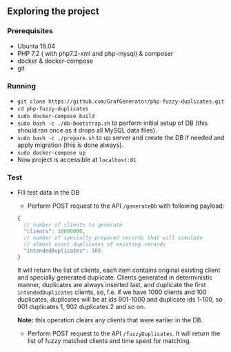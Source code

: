 ## Exploring the project
### Prerequisites
* Ubunta 18.04
* PHP 7.2 ( with php7.2-xml and php-mysql) & composer
* docker & docker-compose
* git

### Running
* `git clone https://github.com/GrafGenerator/php-fuzzy-duplicates.git`
* `cd php-fuzzy-duplicates`
* `sudo docker-compose build`
* `sudo bash -c ./db-bootstrap.sh` to perform initial setup of DB (this should ran once as it drops all MySQL data files).
* `sudo bash -c ./prepare.sh` to up server and create the DB if needed and apply migration (this is done always). 
* `sudo docker-compose up`
* Now project is accessible at `localhost:81`

### Test
* Fill test data in the DB
  * Perform POST request to the API `/generateDb` with following payload:
  ```js
  {
    // number of clients to generate
    "clients": 10000000,
    // number of specially prepared records that will simulate
    // almost exact duplicates of existing records
    "intendedDuplicates": 100  
  }
  ```
  It will return the list of clients, each item contains original existing client and specially generated duplicate.
  Clients generated in deterministic manner, duplicates are always inserted last, and duplicate the first `intendedDuplicates` clients, so, f.e. if we have 1000 clients and 100 duplicates, duplicates will be at ids 901-1000 and duplicate ids 1-100, so 901 duplicates 1, 902 duplicates 2 and so on.
  
  **Note:** this operation clears any clients that were earlier in the DB.  
  
  * Perform POST request to the API `/fuzzyDuplicates`. It will return the list of fuzzy matched clients and time spent for matching. 